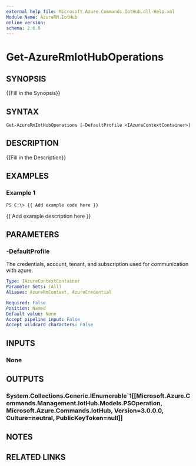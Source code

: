 ```yaml
---
external help file: Microsoft.Azure.Commands.IotHub.dll-Help.xml
Module Name: AzureRM.IotHub
online version: 
schema: 2.0.0
---
```


# Get-AzureRmIotHubOperations

## SYNOPSIS
{{Fill in the Synopsis}}

## SYNTAX

```
Get-AzureRmIotHubOperations [-DefaultProfile <IAzureContextContainer>]
```

## DESCRIPTION
{{Fill in the Description}}

## EXAMPLES

### Example 1
```
PS C:\> {{ Add example code here }}
```

{{ Add example description here }}

## PARAMETERS

### -DefaultProfile
The credentials, account, tenant, and subscription used for communication with azure.

```yaml
Type: IAzureContextContainer
Parameter Sets: (All)
Aliases: AzureRmContext, AzureCredential

Required: False
Position: Named
Default value: None
Accept pipeline input: False
Accept wildcard characters: False
```

## INPUTS

### None


## OUTPUTS

### System.Collections.Generic.IEnumerable`1[[Microsoft.Azure.Commands.Management.IotHub.Models.PSOperation, Microsoft.Azure.Commands.IotHub, Version=3.0.0.0, Culture=neutral, PublicKeyToken=null]]


## NOTES

## RELATED LINKS

